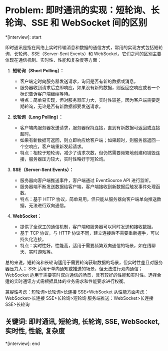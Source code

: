# Problem: 即时通讯的实现：短轮询、长轮询、SSE 和 WebSocket 间的区别

*[interview]: start

即时通讯是指在网络上实时传输消息和数据的通信方式，常用的实现方式包括短轮询、长轮询、SSE（Server-Sent Events）和 WebSocket，它们之间的区别主要体现在通信机制、实时性、性能和复杂度等方面：

1. **短轮询（Short Polling）：**
   - 客户端定时向服务器发送请求，询问是否有新的数据或消息。
   - 服务器收到请求后立即响应，如果没有新的数据，则返回空响应或者一个标识告诉客户端继续等待。
   - 特点：简单易实现，但对服务器压力大，实时性较差，因为客户端需要定期轮询，无论是否有新数据都要发送请求。

2. **长轮询（Long Polling）：**
   - 客户端向服务器发送请求，服务器保持连接，直到有新数据可返回或连接超时。
   - 如果有新数据可返回，则立即响应给客户端；如果超时，则服务器返回一个空响应，客户端重新发起请求。
   - 特点：相较于短轮询，减少了请求次数，但仍然需要频繁地创建和销毁连接，服务器压力较大，实时性略好于短轮询。

3. **SSE（Server-Sent Events）：**
   - 服务器向客户端推送事件，客户端通过 EventSource API 进行监听。
   - 服务器端不断发送数据给客户端，客户端接收到新数据后触发事件处理函数。
   - 特点：基于 HTTP 协议，简单易用，但只能从服务器向客户端单向推送数据，无法进行双向通信。

4. **WebSocket：**
   - 提供了全双工的通信机制，客户端和服务器可以同时发送和接收数据。
   - 基于 TCP 协议，与 HTTP 协议不同，建立连接后不需要重新握手，可以持久化连接。
   - 特点：实时性好，性能高，适用于需要频繁双向通信的场景，如在线聊天、实时游戏等。

总的来说，短轮询和长轮询适用于需要轮询获取数据的场景，但实时性差且对服务器压力大；
SSE 适用于单向通知或推送的场景，但无法进行双向通信；
WebSocket 适用于需要实时双向通信的场景，具有较好的性能和实时性。选择合适的实时通讯方式需根据具体的业务需求和性能要求进行权衡。

兼容性考虑：短轮询>长轮询>长连接 SSE>WebSocket
从性能方面考虑：WebSocket>长连接 SSE>长轮询>短轮询
服务端推送：WebSocket>长连接 SSE>长轮询

## 关键词: 即时通讯, 短轮询, 长轮询, SSE, WebSocket, 实时性, 性能, 复杂度
*[interview]: end
